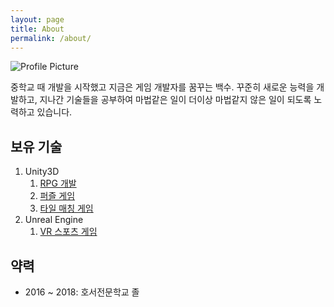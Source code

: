 ```yaml
---
layout: page
title: About
permalink: /about/
---
```


<img src="{{ site.baseurl }}/assets/profile-placeholder.gif" title="Profile Picture" class="profile">

중학교 때 개발을 시작했고 지금은 게임 개발자를 꿈꾸는 백수. 
꾸준히 새로운 능력을 개발하고, 지나간 기술들을 공부하여 마법같은 일이 더이상 마법같지 않은 일이 되도록 노력하고 있습니다.

## 보유 기술

1. Unity3D
    1. [RPG 개발]()
    1. [퍼즐 게임](https://kosmes.github.io/portfolio/2019/02/22/junkulet.html)
    1. [타일 매칭 게임](https://kosmes.github.io/portfolio/2019/02/22/8bit.ch.html)
1. Unreal Engine
    1. [VR 스포츠 게임]()

## 약력

 * 2016 ~ 2018: 호서전문학교 졸
